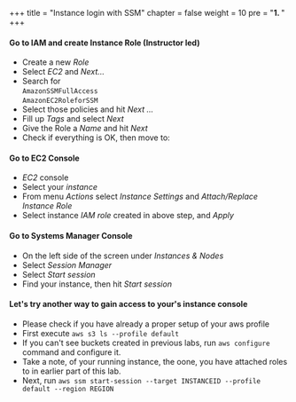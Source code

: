 +++
title = "Instance login with SSM"
chapter = false
weight = 10
pre = "<b>1. </b>"
+++

#### Go to IAM and create Instance Role (Instructor led)

* Create a new *Role*
* Select *EC2* and *Next...*
* Search for   
`AmazonSSMFullAccess`  
`AmazonEC2RoleforSSM`   
* Select those policies and hit *Next ...*
* Fill up *Tags* and select *Next*
* Give the Role a *Name* and hit *Next*
* Check if everything is OK, then move to:

#### Go to EC2 Console

* *EC2* console
* Select your _instance_
* From menu *Actions* select *Instance Settings* and *Attach/Replace Instance Role*
* Select instance *IAM role* created in above step, and *Apply*

#### Go to Systems Manager Console
* On the left side of the screen under *Instances & Nodes*
* Select *Session Manager*
* Select *Start session*
* Find your instance, then hit *Start session*

#### Let's try another way to gain access to your's instance console

* Please check if you have already a proper setup of your aws profile 
* First execute `aws s3 ls --profile default` 
* If you can't see buckets created in previous labs, run `aws configure` command and configure it. 
* Take a note, of your running instance, the oone, you have attached roles to in earlier part of this lab. 
* Next, run `aws ssm start-session --target INSTANCEID --profile default --region REGION`


